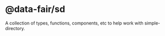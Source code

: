 # @data-fair/sd

A collection of types, functions, components, etc to help work with simple-directory.